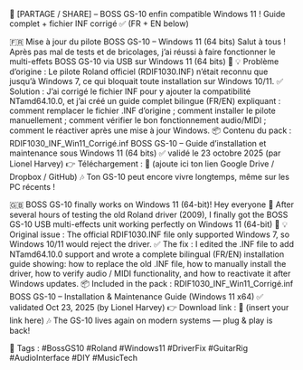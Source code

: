 🎸 [PARTAGE / SHARE] – BOSS GS-10 enfin compatible Windows 11 !
Guide complet + fichier INF corrigé ✅
(FR + EN below)

🇫🇷 Mise à jour du pilote BOSS GS-10 – Windows 11 (64 bits)
Salut à tous !
Après pas mal de tests et de bricolages, j’ai réussi à faire fonctionner le multi-effets BOSS GS-10 via USB sur Windows 11 (64 bits) 🎉
💡 Problème d’origine :
Le pilote Roland officiel (RDIF1030.INF) n’était reconnu que jusqu’à Windows 7, ce qui bloquait toute installation sur Windows 10/11.
✅ Solution :
J’ai corrigé le fichier INF pour y ajouter la compatibilité NTamd64.10.0, et j’ai créé un guide complet bilingue (FR/EN) expliquant :
comment remplacer le fichier .INF d’origine ;
comment installer le pilote manuellement ;
comment vérifier le bon fonctionnement audio/MIDI ;
comment le réactiver après une mise à jour Windows.
📦 Contenu du pack :
RDIF1030_INF_Win11_Corrigé.inf
BOSS GS-10 – Guide d’installation et maintenance sous Windows 11 (64 bits)
✅ validé le 23 octobre 2025 (par Lionel Harvey)
👉 Téléchargement :
📁 (ajoute ici ton lien Google Drive / Dropbox / GitHub)
🎶 Ton GS-10 peut encore vivre longtemps, même sur les PC récents !

🇬🇧 BOSS GS-10 finally works on Windows 11 (64-bit)!
Hey everyone 👋
After several hours of testing the old Roland driver (2009), I finally got the BOSS GS-10 USB multi-effects unit working perfectly on Windows 11 (64-bit) 🎸
💡 Original issue :
The official RDIF1030.INF file only supported Windows 7, so Windows 10/11 would reject the driver.
✅ The fix :
I edited the .INF file to add NTamd64.10.0 support and wrote a complete bilingual (FR/EN) installation guide showing:
how to replace the old .INF file,
how to manually install the driver,
how to verify audio / MIDI functionality,
and how to reactivate it after Windows updates.
📦 Included in the pack :
RDIF1030_INF_Win11_Corrigé.inf
BOSS GS-10 – Installation & Maintenance Guide (Windows 11 x64)
✅ validated Oct 23, 2025 (by Lionel Harvey)
👉 Download link :
📁 (insert your link here)
🎶 The GS-10 lives again on modern systems — plug & play is back!

🧠 Tags :
#BossGS10 #Roland #Windows11 #DriverFix #GuitarRig #AudioInterface #DIY #MusicTech
